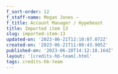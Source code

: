 ```yaml
---
f_sort-order: 12
f_staff-name: Megan Jones –
f_title: Account Manager / Hypebeast
title: Imported item 13
slug: imported-item-13
updated-on: '2023-06-21T12:10:07.072Z'
created-on: '2023-06-21T11:00:43.905Z'
published-on: '2023-06-28T14:12:18.164Z'
layout: '[credits-hb-team].html'
tags: credits-hb-team
---
```



